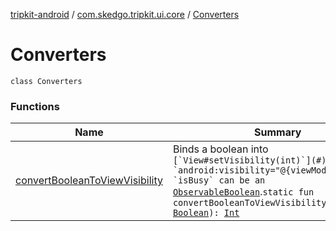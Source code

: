 [tripkit-android](../../index.md) / [com.skedgo.tripkit.ui.core](../index.md) / [Converters](./index.md)

# Converters

`class Converters`

### Functions

| Name | Summary |
|---|---|
| [convertBooleanToViewVisibility](convert-boolean-to-view-visibility.md) | Binds a boolean into ``[`View#setVisibility(int)`](#). Sample: `android:visibility="@{viewModel.isBusy}` `isBusy` can be an ``[`ObservableBoolean`](#).`static fun convertBooleanToViewVisibility(value: `[`Boolean`](https://kotlinlang.org/api/latest/jvm/stdlib/kotlin/-boolean/index.html)`): `[`Int`](https://kotlinlang.org/api/latest/jvm/stdlib/kotlin/-int/index.html) |
